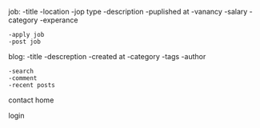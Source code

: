 job: 
    -title 
    -location 
    -jop type 
    -description
    -puplished at 
    -vanancy 
    -salary 
    -category
    -experance 
    

    -apply job 
    -post job 


blog:
    -title 
    -descreption 
    -created at 
    -category 
    -tags 
    -author

    -search 
    -comment 
    -recent posts 


contact
home 


login 
